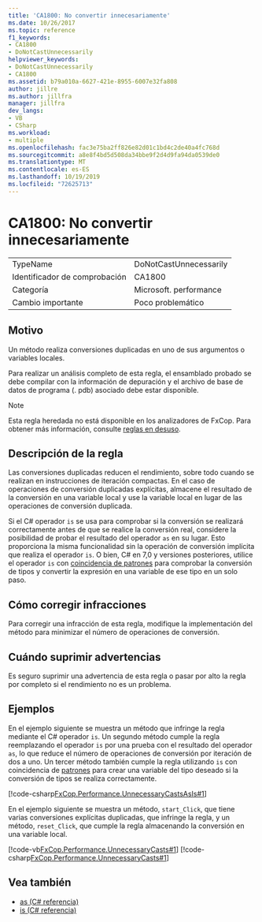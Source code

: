 ```yaml
---
title: 'CA1800: No convertir innecesariamente'
ms.date: 10/26/2017
ms.topic: reference
f1_keywords:
- CA1800
- DoNotCastUnnecessarily
helpviewer_keywords:
- DoNotCastUnnecessarily
- CA1800
ms.assetid: b79a010a-6627-421e-8955-6007e32fa808
author: jillre
ms.author: jillfra
manager: jillfra
dev_langs:
- VB
- CSharp
ms.workload:
- multiple
ms.openlocfilehash: fac3e75ba2ff826e82d01c1bd4c2de40a4fc768d
ms.sourcegitcommit: a8e8f4bd5d508da34bbe9f2d4d9fa94da0539de0
ms.translationtype: MT
ms.contentlocale: es-ES
ms.lasthandoff: 10/19/2019
ms.locfileid: "72625713"
---
```

# <a name="ca1800-do-not-cast-unnecessarily"></a>CA1800: No convertir innecesariamente

|||
|-|-|
|TypeName|DoNotCastUnnecessarily|
|Identificador de comprobación|CA1800|
|Categoría|Microsoft. performance|
|Cambio importante|Poco problemático|

## <a name="cause"></a>Motivo
Un método realiza conversiones duplicadas en uno de sus argumentos o variables locales.

Para realizar un análisis completo de esta regla, el ensamblado probado se debe compilar con la información de depuración y el archivo de base de datos de programa (. pdb) asociado debe estar disponible.

> [!NOTE]
> Esta regla heredada no está disponible en los analizadores de FxCop. Para obtener más información, consulte [reglas en desuso](fxcop-rule-port-status.md#deprecated-rules).

## <a name="rule-description"></a>Descripción de la regla
Las conversiones duplicadas reducen el rendimiento, sobre todo cuando se realizan en instrucciones de iteración compactas. En el caso de operaciones de conversión duplicadas explícitas, almacene el resultado de la conversión en una variable local y use la variable local en lugar de las operaciones de conversión duplicada.

Si el C# operador `is` se usa para comprobar si la conversión se realizará correctamente antes de que se realice la conversión real, considere la posibilidad de probar el resultado del operador `as` en su lugar. Esto proporciona la misma funcionalidad sin la operación de conversión implícita que realiza el operador `is`. O bien, C# en 7,0 y versiones posteriores, utilice el operador `is` con [coincidencia de patrones](/dotnet/csharp/language-reference/keywords/is#pattern-matching-with-is) para comprobar la conversión de tipos y convertir la expresión en una variable de ese tipo en un solo paso.

## <a name="how-to-fix-violations"></a>Cómo corregir infracciones
Para corregir una infracción de esta regla, modifique la implementación del método para minimizar el número de operaciones de conversión.

## <a name="when-to-suppress-warnings"></a>Cuándo suprimir advertencias
Es seguro suprimir una advertencia de esta regla o pasar por alto la regla por completo si el rendimiento no es un problema.

## <a name="examples"></a>Ejemplos
En el ejemplo siguiente se muestra un método que infringe la regla mediante el C# operador `is`. Un segundo método cumple la regla reemplazando el operador `is` por una prueba con el resultado del operador `as`, lo que reduce el número de operaciones de conversión por iteración de dos a uno. Un tercer método también cumple la regla utilizando `is` con coincidencia de [patrones](/dotnet/csharp/language-reference/keywords/is#pattern-matching-with-is) para crear una variable del tipo deseado si la conversión de tipos se realiza correctamente.

[!code-csharp[FxCop.Performance.UnnecessaryCastsAsIs#1](../code-quality/codesnippet/CSharp/ca1800-do-not-cast-unnecessarily_1.cs)]

En el ejemplo siguiente se muestra un método, `start_Click`, que tiene varias conversiones explícitas duplicadas, que infringe la regla, y un método, `reset_Click`, que cumple la regla almacenando la conversión en una variable local.

[!code-vb[FxCop.Performance.UnnecessaryCasts#1](../code-quality/codesnippet/VisualBasic/ca1800-do-not-cast-unnecessarily_2.vb)]
[!code-csharp[FxCop.Performance.UnnecessaryCasts#1](../code-quality/codesnippet/CSharp/ca1800-do-not-cast-unnecessarily_2.cs)]

## <a name="see-also"></a>Vea también

- [as (C# referencia)](/dotnet/csharp/language-reference/keywords/as)
- [is (C# referencia)](/dotnet/csharp/language-reference/keywords/is)
